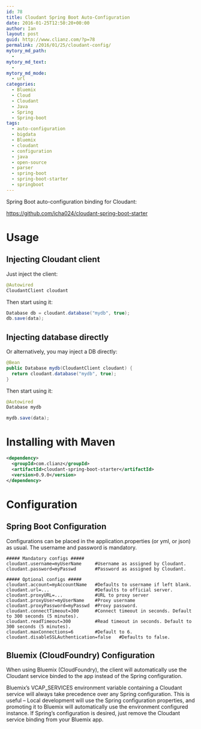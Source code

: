 ```yaml
---
id: 78
title: Cloudant Spring Boot Auto-Configuration
date: 2016-01-25T12:50:20+00:00
author: Ian
layout: post
guid: http://www.clianz.com/?p=78
permalink: /2016/01/25/cloudant-config/
mytory_md_path:
  - 
mytory_md_text:
  - 
mytory_md_mode:
  - url
categories:
  - Bluemix
  - Cloud
  - Cloudant
  - Java
  - Spring
  - Spring-boot
tags:
  - auto-configuration
  - bigdata
  - Bluemix
  - cloudant
  - configuration
  - java
  - open-source
  - parser
  - spring-boot
  - spring-boot-starter
  - springboot
---
```

Spring Boot auto-configuration binding for Cloudant:

<https://github.com/icha024/cloudant-spring-boot-starter>
<!--more-->

# Usage

## Injecting Cloudant client

Just inject the client:

```java
@Autowired
CloudantClient cloudant
```

Then start using it:

```java
Database db = cloudant.database("mydb", true);
db.save(data);
```

## Injecting database directly

Or alternatively, you may inject a DB directly:

```java
@Bean
public Database mydb(CloudantClient cloudant) {
  return cloudant.database("mydb", true);
}
```

Then start using it:

```java
@Autowired
Database mydb

mydb.save(data);
```

# Installing with Maven

```xml
<dependency>
  <groupId>com.clianz</groupId>
  <artifactId>cloudant-spring-boot-starter</artifactId>
  <version>0.9.0</version>
</dependency>
```

# Configuration

## Spring Boot Configuration

Configurations can be placed in the application.properties (or yml, or json) as usual. The username and password is mandatory.

```properties
##### Mandatory configs #####
cloudant.username=myUserName     #Username as assigned by Cloudant.
cloudant.password=myPasswd       #Password as assigned by Cloudant.

##### Optional configs #####
cloudant.account=myAccountName   #Defaults to username if left blank.
cloudant.url=...                 #Defaults to official server.
cloudant.proxyURL=...            #URL to proxy server
cloudant.proxyUser=myUserName    #Proxy username
cloudant.proxyPassword=myPasswd  #Proxy password.
cloudant.connectTimeout=300      #Connect timeout in seconds. Default to 300 seconds (5 minutes).
cloudant.readTimeout=300         #Read timeout in seconds. Default to 300 seconds (5 minutes).
cloudant.maxConnections=6        #Default to 6.
cloudant.disableSSLAuthentication=false   #Defaults to false.
```

## Bluemix (CloudFoundry) Configuration

When using Bluemix (CloudFoundry), the client will automatically use the Cloudant service binded to the app instead of the Spring configuration.

Bluemix’s VCAP_SERVICES environment variable containing a Cloudant service will always take precedence over any Spring configuration. This is useful – Local development will use the Spring configuration properties, and promoting it to Bluemix will automatically use the environment configured instance. If Spring’s configuration is desired, just remove the Cloudant service binding from your Bluemix app.